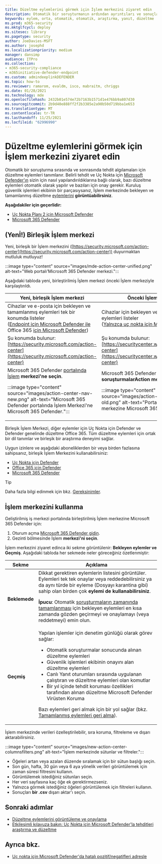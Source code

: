 ```yaml
---
title: Düzeltme eylemlerini görmek için İşlem merkezini ziyaret edin
description: Otomatik bir soruşturmanın ardından ayrıntıları ve sonuçları görüntülemek için işlem merkezini kullanın
keywords: eylem, orta, otomatik, otomatik, araştırma, yanıt, düzeltme
ms.prod: m365-security
ms.mktglfcycl: deploy
ms.sitesec: library
ms.pagetype: security
author: JoeDavies-MSFT
ms.author: josephd
ms.localizationpriority: medium
manager: dansimp
audience: ITPro
ms.collection:
- m365-security-compliance
- m365initiative-defender-endpoint
ms.custom: admindeeplinkDEFENDER
ms.topic: how-to
ms.reviewer: ramarom, evaldm, isco, mabraitm, chriggs
ms.date: 01/28/2021
ms.technology: mde
ms.openlocfilehash: 2432b01e574e72b7163b1571d1e476bb9a807d30
ms.sourcegitcommit: 2b9d40e888ff2f2b3385e2a90b50d719bba1e653
ms.translationtype: MT
ms.contentlocale: tr-TR
ms.lasthandoff: 11/25/2021
ms.locfileid: "62996990"
---
```

# <a name="visit-the-action-center-to-see-remediation-actions"></a>Düzeltme eylemlerini görmek için İşlem merkezini ziyaret edin

Otomatik bir soruşturma sırasında ve sonrasında tehdit algılamaları için düzeltme eylemleri tanımlanır. Belirli tehdit ve Uç Nokta için [Microsoft Defender'ın](/windows/security/threat-protection) sizin için nasıl yapılandırıldıklarına bağlı olarak, bazı düzeltme eylemleri otomatik olarak yapılır ve bazıları için onay gerekir. Kuruluş güvenlik işlemleri ekibinin bir parçasıysanız, İşlem merkezinde bekleyen ve tamamlanmış düzeltme [eylemlerini](manage-auto-investigation.md#remediation-actions) **görüntüabilirsiniz**.


**Aşağıdakiler için geçerlidir:**
- [Uç Nokta Planı 2 için Microsoft Defender](https://go.microsoft.com/fwlink/p/?linkid=2154037)
- [Microsoft 365 Defender](https://go.microsoft.com/fwlink/?linkid=2118804)

## <a name="new-a-unified-action-center"></a>(Yenİ!) Birleşik İşlem merkezi


Yeni, birleşik bir İşlem merkezini ([https://security.microsoft.com/action-center](https://security.microsoft.com/action-center)) duyurmaktan mutluluk mutluyuz!

:::image type="content" source="images/mde-action-center-unified.png" alt-text="Web portalı'Microsoft 365 Defender merkezi.":::

Aşağıdaki tabloda yeni, birleştirilmiş İşlem merkezi önceki İşlem merkeziyle karşılaştırıldı.

|Yeni, birleşik İşlem merkezi  |Önceki İşlem merkezi  |
|---------|---------|
|Cihazlar ve e-posta için bekleyen ve tamamlanmış eylemleri tek bir konumda listeler <br/>([Endpoint için Microsoft Defender ile](microsoft-defender-endpoint.md) Office 365 [için Microsoft Defender](/microsoft-365/security/office-365-security/office-365-atp))|Cihazlar için bekleyen ve tamamlanmış eylemleri listeler <br/> ([Yalnızca uç nokta için Microsoft Defender](microsoft-defender-endpoint.md) )   |
|Şu konumda bulunur:<br/>[https://security.microsoft.com/action-center](https://security.microsoft.com/action-center)         |Şu konumda bulunur:<br/>[https://securitycenter.windows.com/action-center](https://securitycenter.windows.com/action-center)     |
| Microsoft 365 Defender <a href="https://go.microsoft.com/fwlink/p/?linkid=2077139" target="_blank">portalında İşlem</a> **merkezi'ne seçin**. <p>:::image type="content" source="images/action-center-nav-new.png" alt-text="Microsoft 365 Defender portalında İşlem Merkezi'ne Microsoft 365 Defender."::: | Microsoft 365 Defender portalında Otomatik **soruşturmalarAction** **merkezi'ne** >  seçin. <p>:::image type="content" source="images/action-center-nav-old.png" alt-text="Portaldan İşlem merkezine Microsoft 365 Defender.":::  |

Birleşik İşlem Merkezi, diğer eylemler için Uç Nokta için Defender ve Defender genelinde düzeltme Office 365. Tüm düzeltme eylemleri için ortak bir dil tanımlar ve birleşik bir araştırma deneyimi sağlar.

Uygun izinlere ve aşağıdaki aboneliklerden bir veya birden fazlasına sahipsanız, birleşik İşlem Merkezini kullanabilirsiniz:

- [Uç Nokta için Defender](microsoft-defender-endpoint.md)
- [Office 365 için Defender](/microsoft-365/security/office-365-security/office-365-atp)
- [Microsoft 365 Defender](/microsoft-365/security/mtp/microsoft-threat-protection)

> [!TIP]
> Daha fazla bilgi edinmek için bkz. [Gereksinimler](/microsoft-365/security/mtp/prerequisites).

## <a name="using-the-action-center"></a>İşlem merkezini kullanma

Geliştirilmiş iş merkezi portalında birleştirilmiş İşlem merkezine Microsoft 365 Defender için:

1. Oturum açma <a href="https://go.microsoft.com/fwlink/p/?linkid=2077139" target="_blank">Microsoft 365 Defender gidin</a>.
2. Gezinti bölmesinde İşlem **merkezi'ni seçin**.

İşlem merkezini ziyaret edinca iki sekme görüntülenir: **Bekleyen eylemler ve** **Geçmiş**. Aşağıdaki tabloda her sekmede neler göreceğiniz özetlenmiştir:

|Sekme|Açıklama|
|---|---|
|**Beklemede**|Dikkat gerektiren eylemlerin listesini görüntüler. Eylemleri tek tek onaylar veya reddedebilirsiniz ya da aynı türde bir eyleme (Dosyayı karantina gibi) sahip olan birden çok **eylemi de kullanabilirsiniz**. <p> **İpucu**: Otomatik [soruşturmaların zamanında tamamlanması](manage-auto-investigation.md) için bekleyen eylemleri en kısa zamanda gözden geçirmeyi ve onaylamayı (veya reddetmeyi) emin olun.|
|**Geçmiş**|Yapılan işlemler için denetim günlüğü olarak görev sağlar: <ul><li>Otomatik soruşturmalar sonucunda  alınan düzeltme eylemleri</li><li>Güvenlik işlemleri ekibinin onayını alan düzeltme eylemleri</li><li>Canlı Yanıt oturumları sırasında uygulanan çalıştıran ve düzeltme eylemleri olan komutlar</li><li>Bir yıl içinde tehdit koruması özellikleri tarafından  alınan düzeltme Microsoft Defender Virüsten Koruma</li></ul> <p> Bazı eylemleri geri almak için bir yol sağlar (bkz. [Tamamlanmış eylemleri geri alma](manage-auto-investigation.md#undo-completed-actions)).|

İşlem merkezinde verileri özelleştirilebilir, sıra koruma, filtreleme ve dışarı aktarabilirsiniz.

:::image type="content" source="images/new-action-center-columnsfilters.png" alt-text="İşlem merkezinde sütunlar ve filtreler.":::

- Öğeleri artan veya azalan düzende sıralamak için bir sütun başlığı seçin.
- Son gün, hafta, 30 gün veya 6 aya yönelik verileri görüntülemek için zaman süresi filtresini kullanın.
- Görüntülemek istediğiniz sütunları seçin.
- Her veri sayfasına kaç öğe ek gerektirmezseniz.
- Yalnızca görmek istediğiniz öğeleri görüntülemek için filtreleri kullanın.
- Sonuçları **bir .csv** dışarı aktar'ı seçin.

## <a name="next-steps"></a>Sonraki adımlar

- [Düzeltme eylemlerini görüntüleme ve onaylama](manage-auto-investigation.md)
- [Etkileşimli kılavuza bakın: Uç Nokta için Microsoft Defender'la tehditleri araştırma ve düzeltme](https://aka.ms/MDATP-IR-Interactive-Guide)

## <a name="see-also"></a>Ayrıca bkz.

- [Uç nokta için Microsoft Defender'da hatalı pozitif/negatifleri adresle](defender-endpoint-false-positives-negatives.md)
